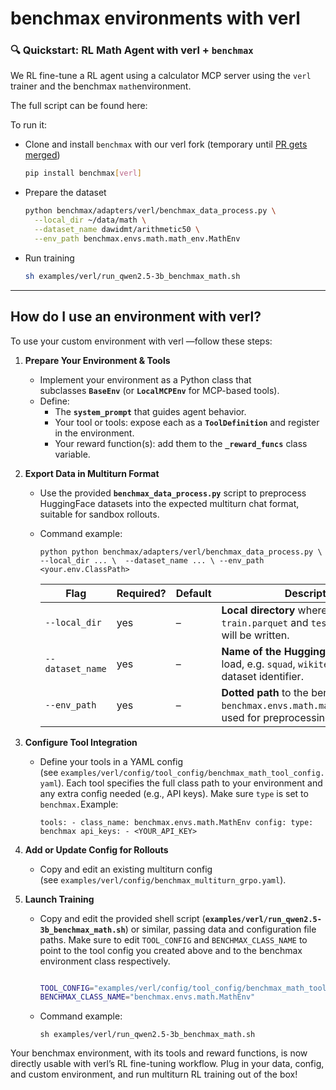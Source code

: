 # benchmax environments with verl

### **🔍 Quickstart: RL Math Agent with verl + `benchmax`**

We RL fine-tune a RL agent using a calculator MCP server using the `verl` trainer and the benchmax `math`environment. 

The full script can be found here: 

To run it:

- Clone and install `benchmax` with our verl fork (temporary until [PR gets merged](https://github.com/volcengine/verl/pull/2792))
    
    ```bash
    pip install benchmax[verl]
    ```
    
- Prepare the dataset
    
    ```bash
    python benchmax/adapters/verl/benchmax_data_process.py \
      --local_dir ~/data/math \
      --dataset_name dawidmt/arithmetic50 \
      --env_path benchmax.envs.math.math_env.MathEnv
    ```
    
- Run training
    
    ```bash
    sh examples/verl/run_qwen2.5-3b_benchmax_math.sh
    ```
    

---

## How do I use an environment with verl?

To use your custom environment with verl —follow these steps:

1. **Prepare Your Environment & Tools**
    - Implement your environment as a Python class that subclasses **`BaseEnv`** (or **`LocalMCPEnv`** for MCP-based tools).
    - Define:
        - The **`system_prompt`** that guides agent behavior.
        - Your tool or tools: expose each as a **`ToolDefinition`** and register in the environment.
        - Your reward function(s): add them to the **`_reward_funcs`** class variable.
2. **Export Data in Multiturn Format**
    - Use the provided **`benchmax_data_process.py`** script to preprocess HuggingFace datasets into the expected multiturn chat format, suitable for sandbox rollouts.
    - Command example:
        
        `python python benchmax/adapters/verl/benchmax_data_process.py \
          --local_dir ... \ 
          --dataset_name ... \
          --env_path <your.env.ClassPath>`
        
        | Flag | Required? | Default | Description |
        | --- | --- | --- | --- |
        | `--local_dir` | yes | – | **Local directory** where the processed `train.parquet` and `test.parquet` files will be written. |
        | `--dataset_name` | yes | – | **Name of the HuggingFace dataset** to load, e.g. `squad`, `wikitext`, or any HF dataset identifier. |
        | `--env_path` | yes | – | **Dotted path** to the benchmax env (e.g. `benchmax.envs.math.math_env.MathEnv`) used for preprocessing |
3. **Configure Tool Integration**
    - Define your tools in a YAML config (see `examples/verl/config/tool_config/benchmax_math_tool_config.yaml`). Each tool specifies the full class path to your environment and any extra config needed (e.g., API keys). Make sure `type` is set to `benchmax.`Example:
        
        `tools:
          - class_name: benchmax.envs.math.MathEnv
            config:
              type: benchmax
              api_keys:
                - <YOUR_API_KEY>`
        
4. **Add or Update Config for Rollouts**
    - Copy and edit an existing multiturn config (see `examples/verl/config/benchmax_multiturn_grpo.yaml`).
5. **Launch Training**
    - Copy and edit the provided shell script (**`examples/verl/run_qwen2.5-3b_benchmax_math.sh`**) or similar, passing data and configuration file paths. Make sure to edit `TOOL_CONFIG` and `BENCHMAX_CLASS_NAME` to point to the tool config you created above and to the benchmax environment class respectively.
        
        ```bash
        
        TOOL_CONFIG="examples/verl/config/tool_config/benchmax_math_tool_config.yaml"
        BENCHMAX_CLASS_NAME="benchmax.envs.math.MathEnv"
        ```
        
    - Command example:
        
        `sh examples/verl/run_qwen2.5-3b_benchmax_math.sh`
        

Your benchmax environment, with its tools and reward functions, is now directly usable with verl’s RL fine-tuning workflow. Plug in your data, config, and custom environment, and run multiturn RL training out of the box!
